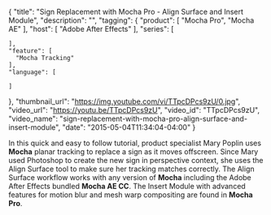 {
  "title": "Sign Replacement with Mocha Pro - Align Surface and Insert Module",
  "description": "",
  "tagging": {
    "product": [
      "Mocha Pro",
      "Mocha AE"
    ],
    "host": [
      "Adobe After Effects"
    ],
    "series": [

    ],
    "feature": [
      "Mocha Tracking"
    ],
    "language": [

    ]
  },
  "thumbnail_url": "https://img.youtube.com/vi/TTpcDPcs9zU/0.jpg",
  "video_url": "https://youtu.be/TTpcDPcs9zU",
  "video_id": "TTpcDPcs9zU",
  "video_name": "sign-replacement-with-mocha-pro-align-surface-and-insert-module",
  "date": "2015-05-04T11:34:04-04:00"
}

In this quick and easy to follow tutorial, product specialist Mary Poplin uses
**Mocha** planar tracking to replace a sign as it moves offscreen. Since Mary
used Photoshop to create the new sign in perspective context, she uses the
Align Surface tool to make sure her tracking matches correctly. The Align
Surface workflow works with any version of **Mocha** including the Adobe After
Effects bundled **Mocha AE CC**. The Insert Module with advanced features for
motion blur and mesh warp compositing are found in **Mocha Pro**.
